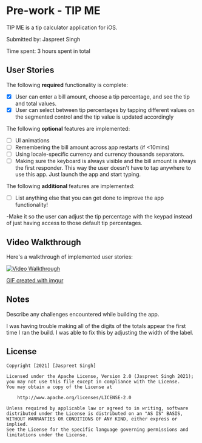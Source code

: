 # Pre-work - TIP ME

TIP ME is a tip calculator application for iOS.

Submitted by: Jaspreet Singh

Time spent: 3 hours spent in total

## User Stories

The following **required** functionality is complete:

* [X] User can enter a bill amount, choose a tip percentage, and see the tip and total values.
* [X] User can select between tip percentages by tapping different values on the segmented control and the tip value is updated accordingly

The following **optional** features are implemented:

* [ ] UI animations
* [ ] Remembering the bill amount across app restarts (if <10mins)
* [ ] Using locale-specific currency and currency thousands separators.
* [ ] Making sure the keyboard is always visible and the bill amount is always the first responder. This way the user doesn't have to tap anywhere to use this app. Just launch the app and start typing.

The following **additional** features are implemented:

- [ ] List anything else that you can get done to improve the app functionality!

-Make it so the user can adjust the tip percentage with the keypad instead of just having access to those default tip percentages. 

## Video Walkthrough

Here's a walkthrough of implemented user stories:

<a href= “https://imgur.com/a/mAvjMd3.gif” > <img src='http://i.imgur.com/a/mAvjMd3.gif' title='Video Walkthrough' width='' alt='Video Walkthrough' />

GIF created with [imgur](http://www.imgur.com.)

## Notes

Describe any challenges encountered while building the app.

I was having trouble making all of the digits of the totals appear the first time I ran the build. I was able to fix this by adjusting the width of the label.

## License

    Copyright [2021] [Jaspreet Singh]

    Licensed under the Apache License, Version 2.0 (Jaspreet Singh 2021);
    you may not use this file except in compliance with the License.
    You may obtain a copy of the License at

        http://www.apache.org/licenses/LICENSE-2.0

    Unless required by applicable law or agreed to in writing, software
    distributed under the License is distributed on an "AS IS" BASIS,
    WITHOUT WARRANTIES OR CONDITIONS OF ANY KIND, either express or implied.
    See the License for the specific language governing permissions and
    limitations under the License.

